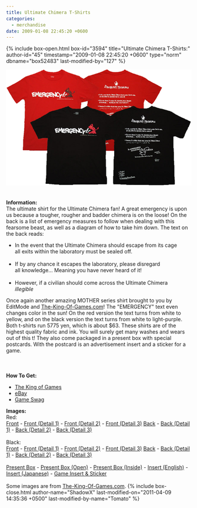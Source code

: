 ```yaml
---
title: Ultimate Chimera T-Shirts
categories:
  - merchandise
date: 2009-01-08 22:45:20 +0600
---
```

{% include box-open.html box-id="3594" title="Ultimate Chimera T-Shirts:" author-id="45" timestamp="2009-01-08 22:45:20 +0600" type="norm" dbname="box52483" last-modified-by="127" %}
	<center>
	<img src="/merchandise/images/ultimatechimera_title.png" border="0" alt="Ultimate Chimera T-Shirts" />
	</center>
	<br /><br />
	<b>Information:</b>
	<br />
	The ultimate shirt for the Ultimate Chimera fan! A great emergency is upon us because a tougher, rougher and badder 
	chimera is on the loose! On the back is a list of emergency measures to follow when dealing with this fearsome 
	beast, as well as a diagram of how to take him down. The text on the back reads:
	<ul>
	<li>In the event that the Ultimate Chimera should escape from its cage<br />
	all exits within the laboratory must be sealed off.</li>
	<br />
	<li>If by any chance it escapes the laboratory, please disregard<br />
	all knowledge... Meaning you have never heard of it!</li>
	<br />
	<li>However, if a civilian should come across the Ultimate Chimera<br />
	<i>illegible</i></li>
	</ul>
	Once again another amazing MOTHER series shirt brought to you by EditMode and <a href="http://www.the-king-of-games.com">The-King-Of-Games.com</a>!
	The "EMERGENCY" text even changes color in the sun! On the red version the text turns from white to yellow, and on 
	the black version the text turns from white to light-purple. Both t-shirts run 5775 yen, which is about $63. These 
	shirts are of the highest quality fabric and ink. You will surely get many washes and wears out of this t! They also 
	come packaged in a present box with special postcards. With the postcard is an advertisement insert and a sticker 
	for a game.
	<br /><br />
	<br /><br />
	<b>How To Get:</b>
	<br />
	<ul>
	<li><a href="http://www.the-king-of-games.com/english/shop/index.php?mode=catalog_list&type=series&series_id=24">The King of Games</a></li>
	<li><a href="http://www.ebay.com">eBay</a></li>
        <li><a href="http://gameswag.com/tags/?series=mother&type=shirt">Game Swag</a></li>
	</ul>
	<b>Images:</b>
	<br />
	Red:
	<br />
	<a href="/merchandise/images/ultimatechimera_red_front1.jpg">Front</a> - <a href="/merchandise/images/ultimatechimera_red_front2.jpg">Front (Detail 1)</a> - <a href="/merchandise/images/ultimatechimera_red_front3.jpg">Front (Detail 2)</a> - 
	<a href="/merchandise/images/ultimatechimera_red_front4.jpg">Front (Detail 3)</a>
	<a href="/merchandise/images/ultimatechimera_red_back1.jpg">Back</a> - <a href="/merchandise/images/ultimatechimera_red_back2.jpg">Back (Detail 1)</a> - <a href="/merchandise/images/ultimatechimera_red_back3.jpg">Back (Detail 2)</a> - 
	<a href="/merchandise/images/ultimatechimera_red_back4.jpg">Back (Detail 3)</a>
	<br /><br />
	Black:
	<br />
	<a href="/merchandise/images/ultimatechimera_black_front1.jpg">Front</a> - <a href="/merchandise/images/ultimatechimera_black_front2.jpg">Front (Detail 1)</a> - <a href="/merchandise/images/ultimatechimera_black_front3.jpg">Front (Detail 2)</a> - 
	<a href="/merchandise/images/ultimatechimera_black_front4.jpg">Front (Detail 3)</a>
	<a href="/merchandise/images/ultimatechimera_black_back1.jpg">Back</a> - <a href="/merchandise/images/ultimatechimera_black_back2.jpg">Back (Detail 1)</a> - <a href="/merchandise/images/ultimatechimera_black_back3.jpg">Back (Detail 2)</a> - 
	<a href="/merchandise/images/ultimatechimera_black_back4.jpg">Back (Detail 3)</a>
	<br /><br />
	<a href="/merchandise/images/presentbox.jpg">Present Box</a> - <a href="/merchandise/images/presentbox_open.jpg">Present Box (Open)</a> - <a href="/merchandise/images/presentbox_inside.jpg">Present Box (Inside)</a> - 
	<a href="/merchandise/images/kog_insert1.jpg">Insert (English)</a> - <a href="/merchandise/images/kog_insert2.jpg">Insert (Japanese)</a> - <a href="/merchandise/images/kog_gamead.jpg">Game Insert & Sticker</a>
	<br /><br />
	Some images are from <a href="http://www.the-king-of-games.com">The-King-Of-Games.com</a>.
{% include box-close.html author-name="ShadowX" last-modified-on="2011-04-09 14:35:36 +0500" last-modified-by-name="Tomato" %}
